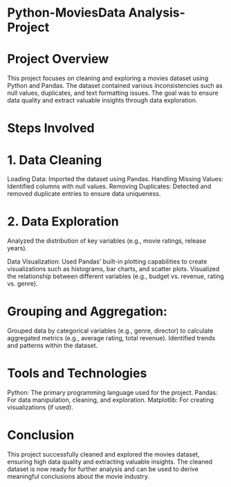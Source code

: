 # Python-MoviesData Analysis-Project

# Project Overview

This project focuses on cleaning and exploring a movies dataset using Python and Pandas. The dataset contained various inconsistencies such as null values, duplicates, and text formatting issues. The goal was to ensure data quality and extract valuable insights through data exploration.

# Steps Involved

# 1. Data Cleaning
Loading Data: Imported the dataset using Pandas.
Handling Missing Values:
Identified columns with null values.
Removing Duplicates: Detected and removed duplicate entries to ensure data uniqueness.


# 2. Data Exploration
Analyzed the distribution of key variables (e.g., movie ratings, release years).

Data Visualization:
Used Pandas’ built-in plotting capabilities to create visualizations such as histograms, bar charts, and scatter plots.
Visualized the relationship between different variables (e.g., budget vs. revenue, rating vs. genre).

# Grouping and Aggregation:
Grouped data by categorical variables (e.g., genre, director) to calculate aggregated metrics (e.g., average rating, total revenue).
Identified trends and patterns within the dataset.

# Tools and Technologies
Python: The primary programming language used for the project.
Pandas: For data manipulation, cleaning, and exploration.
Matplotlib: For creating visualizations (if used).

# Conclusion
This project successfully cleaned and explored the movies dataset, ensuring high data quality and extracting valuable insights. The cleaned dataset is now ready for further analysis and can be used to derive meaningful conclusions about the movie industry.
